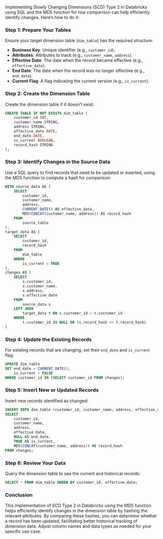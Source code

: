Implementing Slowly Changing Dimensions (SCD) Type 2 in Databricks using SQL and the MD5 function for row comparison can help efficiently identify changes. Here’s how to do it:

### Step 1: Prepare Your Tables

Ensure your target dimension table (`dim_table`) has the required structure:

- **Business Key**: Unique identifier (e.g., `customer_id`).
- **Attributes**: Attributes to track (e.g., `customer_name`, `address`).
- **Effective Date**: The date when the record became effective (e.g., `effective_date`).
- **End Date**: The date when the record was no longer effective (e.g., `end_date`).
- **Current Flag**: A flag indicating the current version (e.g., `is_current`).

### Step 2: Create the Dimension Table

Create the dimension table if it doesn’t exist:

```sql
CREATE TABLE IF NOT EXISTS dim_table (
    customer_id INT,
    customer_name STRING,
    address STRING,
    effective_date DATE,
    end_date DATE,
    is_current BOOLEAN,
    record_hash STRING
);
```

### Step 3: Identify Changes in the Source Data

Use a SQL query to find records that need to be updated or inserted, using the MD5 function to compute a hash for comparison:

```sql
WITH source_data AS (
    SELECT 
        customer_id,
        customer_name,
        address,
        CURRENT_DATE() AS effective_date,
        MD5(CONCAT(customer_name, address)) AS record_hash
    FROM 
        source_table
),
target_data AS (
    SELECT 
        customer_id,
        record_hash
    FROM 
        dim_table
    WHERE 
        is_current = TRUE
),
changes AS (
    SELECT 
        s.customer_id,
        s.customer_name,
        s.address,
        s.effective_date
    FROM 
        source_data s
    LEFT JOIN 
        target_data t ON s.customer_id = t.customer_id
    WHERE 
        t.customer_id IS NULL OR (s.record_hash <> t.record_hash)
)
```

### Step 4: Update the Existing Records

For existing records that are changing, set their `end_date` and `is_current` flag:

```sql
UPDATE dim_table
SET end_date = CURRENT_DATE(),
    is_current = FALSE
WHERE customer_id IN (SELECT customer_id FROM changes);
```

### Step 5: Insert New or Updated Records

Insert new records identified as changed:

```sql
INSERT INTO dim_table (customer_id, customer_name, address, effective_date, end_date, is_current, record_hash)
SELECT 
    customer_id, 
    customer_name, 
    address, 
    effective_date, 
    NULL AS end_date, 
    TRUE AS is_current,
    MD5(CONCAT(customer_name, address)) AS record_hash
FROM changes;
```

### Step 6: Review Your Data

Query the dimension table to see the current and historical records:

```sql
SELECT * FROM dim_table ORDER BY customer_id, effective_date;
```

### Conclusion

This implementation of SCD Type 2 in Databricks using the MD5 function helps efficiently identify changes in the dimension table by hashing the relevant attributes. By comparing these hashes, you can determine whether a record has been updated, facilitating better historical tracking of dimension data. Adjust column names and data types as needed for your specific use case.
